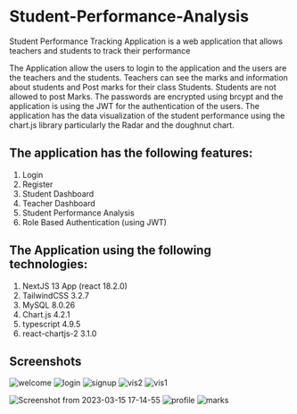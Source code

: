 # Student-Performance-Analysis

Student Performance Tracking Application is a web application that allows teachers and students to track their performance

The Application allow the users to login to the application and the users are the teachers and the students. Teachers can see the marks and information about students and Post marks for their class Students. Students are not allowed to post Marks.
The passwords are encrypted using brcypt and the application is using the JWT for the authentication of the users.
The application has the data visualization of the student performance using the chart.js library particularly the Radar and the doughnut chart.


## The application has the following features:
1. Login
2. Register
3. Student Dashboard
4. Teacher Dashboard
7. Student Performance Analysis
8. Role Based Authentication (using JWT)

## The Application using the following technologies:
1. NextJS 13 App (react 18.2.0)
2. TailwindCSS 3.2.7
3. MySQL 8.0.26
4. Chart.js 4.2.1
5. typescript 4.9.5
6. react-chartjs-2 3.1.0

## Screenshots


![welcome](https://github.com/user-attachments/assets/6440390c-1143-47ca-98b8-ecf13a406ffb)
![login](https://github.com/user-attachments/assets/d7544d94-7045-4026-9163-133ed52998f3)
![signup](https://github.com/user-attachments/assets/f95e53da-fecb-4682-a41e-093d034b03ec)
![vis2](https://github.com/user-attachments/assets/092e9ecd-e06e-449d-a272-e5983cd9a940)
![vis1](https://github.com/user-attachments/assets/fd396efd-e7fe-402a-886d-77eba26c9814)

![Screenshot from 2023-03-15 17-14-55](https://github.com/user-attachments/assets/bcaba2c3-43cd-446f-a728-7a5339df1a2e)
![profile](https://github.com/user-attachments/assets/8c5d76c8-310d-4f81-9da5-a08d14f01463)
![marks](https://github.com/user-attachments/assets/78d40163-ce07-4ee2-aeb7-45afe9e384f0)
